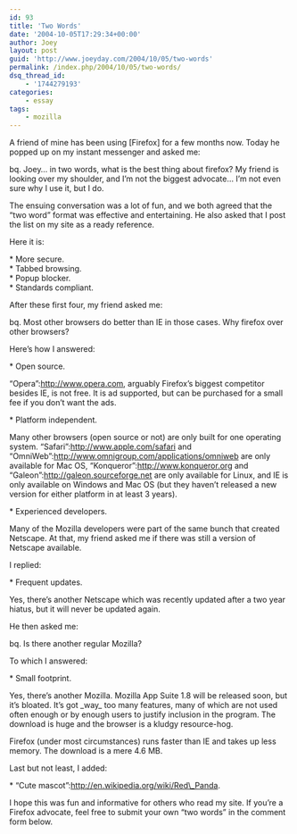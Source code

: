 ```yaml
---
id: 93
title: 'Two Words'
date: '2004-10-05T17:29:34+00:00'
author: Joey
layout: post
guid: 'http://www.joeyday.com/2004/10/05/two-words'
permalink: /index.php/2004/10/05/two-words/
dsq_thread_id:
    - '1744279193'
categories:
    - essay
tags:
    - mozilla
---
```


A friend of mine has been using \[Firefox\] for a few months now. Today he popped up on my instant messenger and asked me:

bq. Joey… in two words, what is the best thing about firefox? My friend is looking over my shoulder, and I’m not the biggest advocate… I’m not even sure why I use it, but I do.

The ensuing conversation was a lot of fun, and we both agreed that the “two word” format was effective and entertaining. He also asked that I post the list on my site as a ready reference.

Here it is:

\* More secure.  
\* Tabbed browsing.  
\* Popup blocker.  
\* Standards compliant.

After these first four, my friend asked me:

bq. Most other browsers do better than IE in those cases. Why firefox over other browsers?

Here’s how I answered:

\* Open source.

“Opera”:http://www.opera.com, arguably Firefox’s biggest competitor besides IE, is not free. It is ad supported, but can be purchased for a small fee if you don’t want the ads.

\* Platform independent.

Many other browsers (open source or not) are only built for one operating system. “Safari”:http://www.apple.com/safari and “OmniWeb”:http://www.omnigroup.com/applications/omniweb are only available for Mac OS, “Konqueror”:http://www.konqueror.org and “Galeon”:http://galeon.sourceforge.net are only available for Linux, and IE is only available on Windows and Mac OS (but they haven’t released a new version for either platform in at least 3 years).

\* Experienced developers.

Many of the Mozilla developers were part of the same bunch that created Netscape. At that, my friend asked me if there was still a version of Netscape available.

I replied:

\* Frequent updates.

Yes, there’s another Netscape which was recently updated after a two year hiatus, but it will never be updated again.

He then asked me:

bq. Is there another regular Mozilla?

To which I answered:

\* Small footprint.

Yes, there’s another Mozilla. Mozilla App Suite 1.8 will be released soon, but it’s bloated. It’s got \_way\_ too many features, many of which are not used often enough or by enough users to justify inclusion in the program. The download is huge and the browser is a kludgy resource-hog.

Firefox (under most circumstances) runs faster than IE and takes up less memory. The download is a mere 4.6 MB.

Last but not least, I added:

\* “Cute mascot”:http://en.wikipedia.org/wiki/Red\_Panda.

I hope this was fun and informative for others who read my site. If you’re a Firefox advocate, feel free to submit your own “two words” in the comment form below.